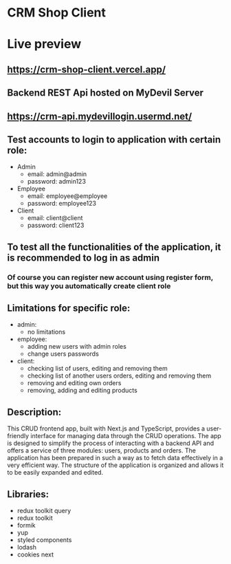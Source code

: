 # CRM Shop Client

# Live preview
## https://crm-shop-client.vercel.app/

## Backend REST Api hosted on MyDevil Server 
## https://crm-api.mydevillogin.usermd.net/

## Test accounts to login to application with certain role:
- Admin
  - email: admin@admin
  - password: admin123
- Employee
  - email: employee@employee
  - password: employee123
- Client
  - email: client@client
  - password: client123

## To test all the functionalities of the application, it is recommended to log in as admin
### Of course you can register new account using register form, but this way you automatically create client role

## Limitations for specific role:
- admin:
  - no limitations
- employee:
  - adding new users with admin roles
  - change users passwords
- client:
  - checking list of users, editing and removing them
  - checking list of another users orders, editing and removing them
  - removing and editing own orders
  - removing, adding and editing products

## Description:
This CRUD frontend app, built with Next.js and TypeScript, provides a user-friendly interface for managing data through the CRUD operations. The app is designed to simplify the process of interacting with a backend API and offers a service of three modules: users, products and orders. The application has been prepared in such a way as to fetch data effectively in a very efficient way. The structure of the application is organized and allows it to be easily expanded and edited.

## Libraries:
- redux toolkit query
- redux toolkit
- formik
- yup
- styled components
- lodash
- cookies next



